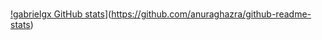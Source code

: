 ###

[!gabrielgx GitHub stats](https://github-readme-stats.vercel.app/api?username=gabrielgx)](https://github.com/anuraghazra/github-readme-stats)
